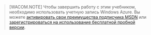 > [WACOM.NOTE]
> Чтобы завершить работу с этим учебником, необходимо использовать учетную запись Windows Azure. Вы можете <a href="/ru-ru/pricing/member-offers/msdn-benefits-details/?WT.mc_id=A85619ABF" target="_blank">активировать свои преимущества подписчика MSDN</a> или <a href="/ru-ru/pricing/free-trial/?WT.mc_id=A85619ABF" target="_blank">зарегистрироваться на использование бесплатной пробной версии</a>.


